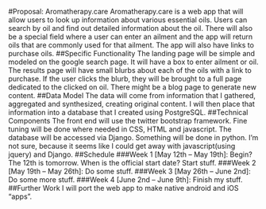 #Proposal: Aromatherapy.care
Aromatherapy.care is a web app that will allow users to look up information about various essential oils.
Users can search by oil and find out detailed information about the oil. There will also be a special field where a user can enter an ailment and the app will return oils that are commonly used for that ailment.
The app will also have links to purchase oils.
##Specific Functionality
The landing page will be simple and modeled on the google search page. It will have a box to enter ailment or oil. The results page will have small blurbs about each of the oils with a link to purchase. If the user clicks the blurb, they will be brought to a full page dedicated to the clicked on oil. There might be a blog page to generate new content.
##Data Model
The data will come from information that I gathered, aggregated and synthesized, creating original content. I will then place that information into a database that I created using PostgreSQL. 
##Technical Components
The front end will use the twitter bootstrap framework. Fine tuning will be done where needed in CSS, HTML and javascript.
The database will be accessed via Django.
Something will be done in python. I’m not sure, because it seems like I could get away with javascript(using jquery) and Django. 
##Schedule
###Week 1 [May 12th – May 19th]:
Begin? The 12th is tomorrow. When is the official start date? Start stuff.
###Week 2 [May 19th – May 26th]:
Do some stuff.
###Week 3 [May 26th – June 2nd]:
Do some more stuff.
###Week 4 [June 2nd – June 9th]:
Finish my stuff.
##Further Work
I will port the web app to make native android and iOS “apps”.

